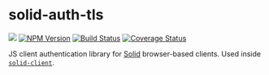 # solid-auth-tls
[![](https://img.shields.io/badge/project-Solid-7C4DFF.svg?style=flat)](https://github.com/solid/solid)
[![NPM Version](https://img.shields.io/npm/v/solid-auth-tls.svg?style=flat)](https://npm.im/solid-auth-tls)
[![Build Status](https://travis-ci.org/solid/solid-auth-tls.svg?branch=master)](https://travis-ci.org/solid/solid-auth-tls)
[![Coverage Status](https://coveralls.io/repos/github/solid/solid-auth-tls/badge.svg?branch=master)](https://coveralls.io/github/solid/solid-auth-tls?branch=master)

JS client authentication library for [Solid](https://github.com/solid/solid)
browser-based clients. Used inside
[`solid-client`](https://github.com/solid/solid-client).
